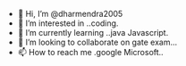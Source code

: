 - 👋 Hi, I’m @dharmendra2005
- 👀 I’m interested in ..coding.
- 🌱 I’m currently learning ..java Javascript.
- 💞️ I’m looking to collaborate on gate exam...
- 📫 How to reach me .google Microsoft..

<!---
dharmendra2005/dharmendra2005 is a ✨ special ✨ repository because its `README.md` (this file) appears on your GitHub profile.
You can click the Preview link to take a look at your changes.
--->
